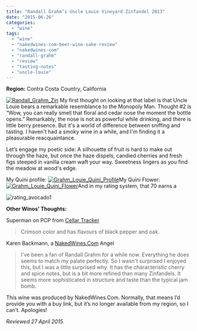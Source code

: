 ```yaml
---
title: "Randall Grahm’s Uncle Louie Vineyard Zinfandel 2013"
date: "2015-06-26"
categories:
  - "wine"
tags:
  - "wine"
  - "nakedwines-com-beer-wine-sake-review"
  - "nakedwines-com"
  - "randall-grahm"
  - "review"
  - "tasting-notes"
  - "uncle-louie"
---
```


**Region:** Contra Costa Country, California

[![Randall_Grahm_Zin](http://s3.amazonaws.com/thegourmez-wpmedia/2015/06/Randall_Grahm_Zin-500x333.jpg)](http://s3.amazonaws.com/thegourmez-wpmedia/2015/06/Randall_Grahm_Zin.jpg) My first thought on looking at that label is that Uncle Louie bears a remarkable resemblance to the Monopoly Man. Thought #2 is “Wow, you can really smell that floral and cedar nose the moment the bottle opens.” Remarkably, the nose is not as powerful while drinking, and there is little berry presence. But it's a world of difference between sniffing and tasting. I haven't had a smoky wine in a while, and I'm finding it a pleasurable reacquaintance.

Let’s engage my poetic side: A silhouette of fruit is hard to make out through the haze, but once the haze dispels, candied cherries and fresh figs steeped in vanilla cream waft your way. Sweetness lingers as you find the meadow at wood's edge.

My Quini profile: [![Grahm_Louie_Quini_Profile](http://s3.amazonaws.com/thegourmez-wpmedia/2015/06/Grahm_Louie_Quini_Profile-e1435043852808.jpg)](http://s3.amazonaws.com/thegourmez-wpmedia/2015/06/Grahm_Louie_Quini_Profile.jpg)My Quini Flower: [![Grahm_Louie_Quini_Flower](http://s3.amazonaws.com/thegourmez-wpmedia/2015/06/Grahm_Louie_Quini_Flower.jpg)](http://s3.amazonaws.com/thegourmez-wpmedia/2015/06/Grahm_Louie_Quini_Flower.jpg)And in my rating system, that 70 earns a

![rating_avocado1](http://s3.amazonaws.com/thegourmez-wpmedia/2009/02/rating_avocado1.gif)

**Other Winos’ Thoughts:**

Superman on PCP from [Cellar Tracker](http://www.cellartracker.com/wine.asp?iWine=1947203)

> Crimson color and has flavours of black pepper and oak.

Karen Backmann, a [NakedWines.Com](https://us.nakedwines.com/wines/randall-grahm-zinfandel-contra-costa-county-2013.htm) Angel

> I've been a fan of Randall Grahm for a while now. Everything he does seems to match my palate perfectly. So I wasn't surprised I enjoyed this, but I was a little surprised why. It has the characteristic cherry and spice notes, but is a bit more refined than many Zinfandels. It seems more sophisticated in structure and taste than the typical jam bomb.

This wine was produced by NakedWines.Com. Normally, that means I’d provide you with a buy link, but it’s no longer available from my region, so I can’t. Apologies!

_Reviewed 27 April 2015._
